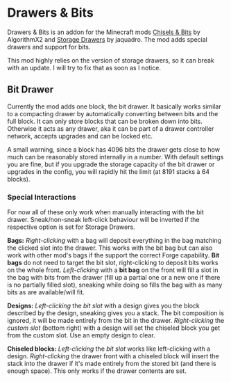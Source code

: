 # Drawers &amp; Bits
Drawers &amp; Bits is an addon for the Minecraft mods [Chisels &amp; Bits](http://mods.curse.com/mc-mods/minecraft/231095-chisels-bits) by AlgorithmX2 and [Storage Drawers](http://mods.curse.com/mc-mods/minecraft/223852-storage-drawers) by jaquadro. The mod adds special drawers and support for bits.

This mod highly relies on the version of storage drawers, so it can break with an update. I will try to fix that as soon as I notice.

## Bit Drawer
Currently the mod adds one block, the bit drawer. It basically works similar to a compacting drawer by automatically converting between bits and the full block. It can only store blocks that can be broken down into bits. Otherwise it acts as any drawer, aka it can be part of a drawer controller network, accepts upgrades and can be locked etc.

A small warning, since a block has 4096 bits the drawer gets close to how much can be reasonably stored internally in a number. With default settings you are fine, but if you upgrade the storage capacity of the bit drawer or upgrades in the config, you will rapidly hit the limit (at 8191 stacks à 64 blocks).

### Special Interactions
For now all of these only work when manually interacting with the bit drawer. Sneak/non-sneak left-click behaviour will be inverted if the respective option is set for Storage Drawers.

**Bags:** _Right-clicking_ with a bag will deposit everything in the bag matching the clicked slot into the drawer. This works with the bit bag but can also work with other mod's bags if the support the correct Forge capability. **Bit bags** do not need to target the bit slot, right-clicking to deposit bits works on the whole front. _Left-clicking_ with a **bit bag** on the front will fill a slot in the bag with bits from the drawer (fill up a partial one or a new one if there is no partially filled slot), sneaking while doing so fills the bag with as many bits as are available/will fit. 
 
**Designs:** _Left-clicking_ the _bit slot_ with a design gives you the block described by the design, sneaking gives you a stack. The bit composition is ignored, it will be made entirely from the bit in the drawer. _Right-clicking_ the _custom slot_ (bottom right) with a design will set the chiseled block you get from the custom slot. Use an empty design to clear.
 
**Chiseled blocks:** _Left-clicking_ the _bit slot_ works like left-clicking with a design. _Right-clicking_ the drawer front with a chiseled block will insert the stack into the drawer if it's made entirely from the stored bit (and there is enough space). This only works if the drawer contents are set.


